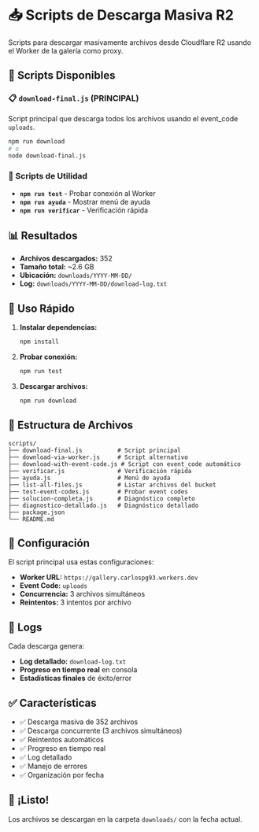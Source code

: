 # 📥 Scripts de Descarga Masiva R2

Scripts para descargar masivamente archivos desde Cloudflare R2 usando el Worker de la galería como proxy.

## 🎯 Scripts Disponibles

### 📋 `download-final.js` (PRINCIPAL)
Script principal que descarga todos los archivos usando el event_code `uploads`.

```bash
npm run download
# o
node download-final.js
```

### 🔧 Scripts de Utilidad

- **`npm run test`** - Probar conexión al Worker
- **`npm run ayuda`** - Mostrar menú de ayuda
- **`npm run verificar`** - Verificación rápida

## 📊 Resultados

- **Archivos descargados:** 352
- **Tamaño total:** ~2.6 GB
- **Ubicación:** `downloads/YYYY-MM-DD/`
- **Log:** `downloads/YYYY-MM-DD/download-log.txt`

## 🚀 Uso Rápido

1. **Instalar dependencias:**
   ```bash
   npm install
   ```

2. **Probar conexión:**
   ```bash
   npm run test
   ```

3. **Descargar archivos:**
   ```bash
   npm run download
   ```

## 📁 Estructura de Archivos

```
scripts/
├── download-final.js          # Script principal
├── download-via-worker.js     # Script alternativo
├── download-with-event-code.js # Script con event_code automático
├── verificar.js               # Verificación rápida
├── ayuda.js                   # Menú de ayuda
├── list-all-files.js          # Listar archivos del bucket
├── test-event-codes.js        # Probar event codes
├── solucion-completa.js       # Diagnóstico completo
├── diagnostico-detallado.js   # Diagnóstico detallado
├── package.json
└── README.md
```

## 🔧 Configuración

El script principal usa estas configuraciones:

- **Worker URL:** `https://gallery.carlospg93.workers.dev`
- **Event Code:** `uploads`
- **Concurrencia:** 3 archivos simultáneos
- **Reintentos:** 3 intentos por archivo

## 📝 Logs

Cada descarga genera:
- **Log detallado:** `download-log.txt`
- **Progreso en tiempo real** en consola
- **Estadísticas finales** de éxito/error

## ✅ Características

- ✅ Descarga masiva de 352 archivos
- ✅ Descarga concurrente (3 archivos simultáneos)
- ✅ Reintentos automáticos
- ✅ Progreso en tiempo real
- ✅ Log detallado
- ✅ Manejo de errores
- ✅ Organización por fecha

## 🎉 ¡Listo!

Los archivos se descargan en la carpeta `downloads/` con la fecha actual. 